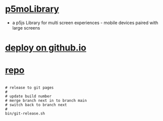 # [p5moLibrary](https://github.com/molab-itp/p5moLibrary)

- a p5js Library for multi screen experiences - mobile devices paired with large screens

# [deploy on github.io](https://molab-itp.github.io/p5moLibrary/src?v=135)

# [repo](https://github.com/molab-itp/p5moLibrary)

```

# release to git pages
#
# update build number
# merge branch next in to branch main
# switch back to branch next
#
bin/git-release.sh


```
